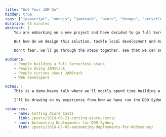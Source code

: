 ```yaml
---
title: "Get Your JAM On"
hidden: true
tags: ["javascript", "nodejs", "jamstack", "azure", "devops", "serverless"]
duration: 45 minutes
abstract: |
    You are embarking on a new project and have decided to go full Serverless and try out that JAMStack. After all, our application is a web front end and some API's, so Serverless is the perfect model for us.

    But how do we design this solution, tackle local development and most importantly deploy this to the cloud? We want to have a DevOps pipeline, so we'll give GitHub Actions a go. Then we're going to need somewhere to run the API, hosting for the static site, domain, SSL, routing and oh my it's becoming complex!

    Don't fear, we'll go through the steps together, see that we can setup a local dev environment, configure a deployment pipeline so we can deploy with the simplicity of a git push (but not straight to master!) and get you JAM'ing in no time!

audience:
    - People building a full Serverless stack
    - People doing JAMStack
    - People curious about JAMStack
    - Web developers

notes: |
    This is a demo-heavy talk where we'll mostly spend time building a web application in VS Code before hooking it up with GitHub Actions and Azure. For the demo app, it can be done with React, Angular, Vue or with a static site generator like Gatsby or VuePress, depending on what will fit the audience.

    I'll be drawing on my experience from how we have run the DDD Sydney stack and my own personal website.

resources:
    - name: Cutting Azure Costs
      link: /posts/2018-06-21-cutting-azure-costs/
    - name: Automating Deployments for DDD Sydney
      link: /posts/2018-07-05-automating-deployments-for-dddsydney/
---
```

